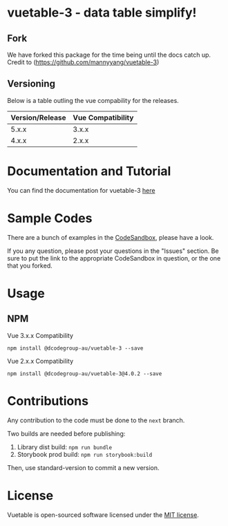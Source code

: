 # vuetable-3 - data table simplify!

## Fork

We have forked this package for the time being until the docs catch up. Credit to (https://github.com/mannyyang/vuetable-3)
## Versioning

Below is a table outling the vue compability for the releases.

| Version/Release | Vue Compatibility |
| -----------     | -----------       |
| 5.x.x           | 3.x.x             |
| 4.x.x           | 2.x.x             |

# Documentation and Tutorial

You can find the documentation for vuetable-3 [here](https://mannyyang.github.io/vuetable-3/)

# Sample Codes

There are a bunch of examples in the [CodeSandbox](https://codesandbox.io/u/mannyyang/sandboxes), please have a look.

If you any question, please post your questions in the "Issues" section. Be sure to put the link to the appropriate CodeSandbox in question, or the one that you forked.

# Usage
## NPM

Vue 3.x.x Compatibility
```shell
npm install @dcodegroup-au/vuetable-3 --save
```

Vue 2.x.x Compatibility
```shell
npm install @dcodegroup-au/vuetable-3@4.0.2 --save
```

# Contributions
Any contribution to the code must be done to the `next` branch.

Two builds are needed before publishing:

1. Library dist build: `npm run bundle`
2. Storybook prod build: `npm run storybook:build`

Then, use standard-version to commit a new version.

# License
Vuetable is open-sourced software licensed under the [MIT license](http://opensource.org/licenses/MIT).

